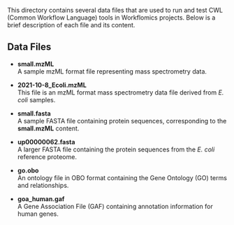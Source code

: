 This directory contains several data files that are used to run and test CWL (Common Workflow Language) tools in Workflomics projects. 
Below is a brief description of each file and its content.

## Data Files

- **small.mzML**  
  A sample mzML format file representing mass spectrometry data.
  
- **2021-10-8_Ecoli.mzML**  
  This file is an mzML format mass spectrometry data file derived from *E. coli* samples.

- **small.fasta**  
  A sample FASTA file containing protein sequences, corresponding to the **small.mzML** content.

- **up00000062.fasta**  
  A larger FASTA file containing the protein sequences from the *E. coli* reference proteome. 

- **go.obo**  
  An ontology file in OBO format containing the Gene Ontology (GO) terms and relationships. 

- **goa_human.gaf**  
  A Gene Association File (GAF) containing annotation information for human genes.
